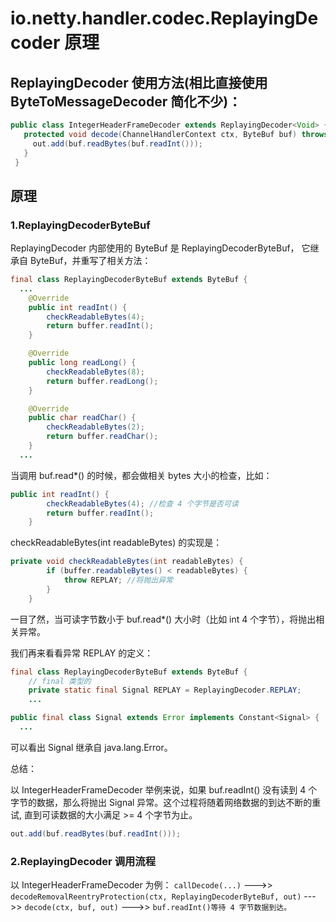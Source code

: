 # io.netty.handler.codec.ReplayingDecoder 原理

## ReplayingDecoder 使用方法(相比直接使用 ByteToMessageDecoder 简化不少)：

```java
public class IntegerHeaderFrameDecoder extends ReplayingDecoder<Void> {
   protected void decode(ChannelHandlerContext ctx, ByteBuf buf) throws Exception {
     out.add(buf.readBytes(buf.readInt()));
   }
 }
```

## 原理

### 1.ReplayingDecoderByteBuf

ReplayingDecoder 内部使用的 ByteBuf 是 ReplayingDecoderByteBuf， 它继承自 ByteBuf，并重写了相关方法：

```java
final class ReplayingDecoderByteBuf extends ByteBuf {
  ...
    @Override
    public int readInt() {
        checkReadableBytes(4);
        return buffer.readInt();
    }

    @Override
    public long readLong() {
        checkReadableBytes(8);
        return buffer.readLong();
    }

    @Override
    public char readChar() {
        checkReadableBytes(2);
        return buffer.readChar();
    }
  ...
```

当调用 buf.read*() 的时候，都会做相关 bytes 大小的检查，比如：

```java
public int readInt() {
        checkReadableBytes(4); //检查 4 个字节是否可读
        return buffer.readInt();
    }
```

checkReadableBytes(int readableBytes) 的实现是：

```java
private void checkReadableBytes(int readableBytes) {
        if (buffer.readableBytes() < readableBytes) {
            throw REPLAY; //将抛出异常
        }
    }
```

一目了然，当可读字节数小于 buf.read*() 大小时（比如 int 4 个字节），将抛出相关异常。

我们再来看看异常 REPLAY 的定义：

```java
final class ReplayingDecoderByteBuf extends ByteBuf {
    // final 类型的
    private static final Signal REPLAY = ReplayingDecoder.REPLAY;
    ...
```

```java
public final class Signal extends Error implements Constant<Signal> {
  ...
```

可以看出 Signal 继承自 java.lang.Error。

总结：

以 IntegerHeaderFrameDecoder 举例来说，如果 buf.readInt() 没有读到 4 个字节的数据，那么将抛出 Signal 异常。这个过程将随着网络数据的到达不断的重试, 直到可读数据的大小满足 >= 4 个字节为止。

```java
out.add(buf.readBytes(buf.readInt()));
```

### 2.ReplayingDecoder 调用流程

以 IntegerHeaderFrameDecoder 为例：
`callDecode(...)` --->> `decodeRemovalReentryProtection(ctx, ReplayingDecoderByteBuf, out)`  --->> `decode(ctx, buf, out)` --->> `buf.readInt()等待 4 字节数据到达。`